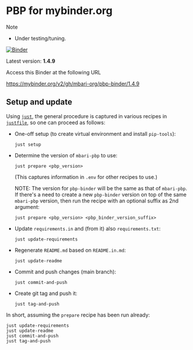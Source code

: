 <!--
NOTE: Do not edit README.md, but README.IN.md.
The former is generated from the latter.
--> 

# PBP for mybinder.org

> [!NOTE]
> - Under testing/tuning.

[![Binder](https://mybinder.org/badge_logo.svg)](https://mybinder.org/v2/gh/mbari-org/pbp-binder/1.4.9)

Latest version: **1.4.9**

Access this Binder at the following URL

https://mybinder.org/v2/gh/mbari-org/pbp-binder/1.4.9

## Setup and update

Using [`just`](https://just.systems), the general procedure is captured in
various recipes in [`justfile`](justfile), so one can proceed as follows:

- One-off setup (to create virtual environment and install `pip-tools`):
    ```
    just setup
    ```

- Determine the version of `mbari-pbp` to use:
    ```
    just prepare <pbp_version>
    ```

    (This captures information in `.env` for other recipes to use.)

    NOTE: The version for `pbp-binder` will be the same as that of `mbari-pbp`.
    If there's a need to create a new `pbp-binder` version on top of the same `mbari-pbp` version,
    then run the recipe with an optional suffix as 2nd argument:
    ```
    just prepare <pbp_version> <pbp_binder_version_suffix>
    ```

- Update `requirements.in` and (from it) also `requirements.txt`:
     ```
     just update-requirements 
     ```

- Regenerate `README.md` based on `README.in.md`:
     ```
     just update-readme
     ```

- Commit and push changes (main branch):
     ```
     just commit-and-push
     ```

- Create git tag and push it:
     ```
     just tag-and-push
     ```

In short, assuming the `prepare` recipe has been run already:
```
just update-requirements
just update-readme
just commit-and-push
just tag-and-push
```
